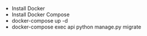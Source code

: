 - Install Docker
- Install Docker Compose
- docker-compose up -d
- docker-compose exec api python manage.py migrate